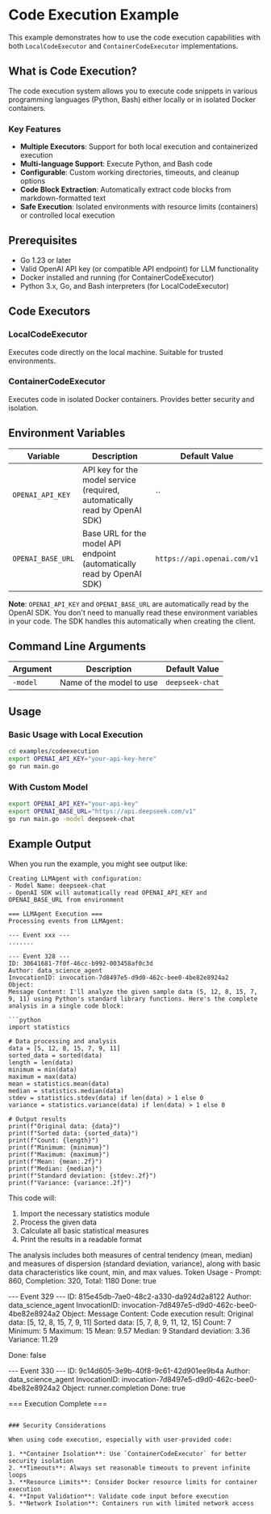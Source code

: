 # Code Execution Example

This example demonstrates how to use the code execution capabilities with both `LocalCodeExecutor` and `ContainerCodeExecutor` implementations.

## What is Code Execution?

The code execution system allows you to execute code snippets in various programming languages (Python, Bash) either locally or in isolated Docker containers.

### Key Features

- **Multiple Executors**: Support for both local execution and containerized execution
- **Multi-language Support**: Execute Python, and Bash code
- **Configurable**: Custom working directories, timeouts, and cleanup options
- **Code Block Extraction**: Automatically extract code blocks from markdown-formatted text
- **Safe Execution**: Isolated environments with resource limits (containers) or controlled local execution

## Prerequisites

- Go 1.23 or later
- Valid OpenAI API key (or compatible API endpoint) for LLM functionality
- Docker installed and running (for ContainerCodeExecutor)
- Python 3.x, Go, and Bash interpreters (for LocalCodeExecutor)

## Code Executors

### LocalCodeExecutor

Executes code directly on the local machine. Suitable for trusted environments.

### ContainerCodeExecutor  

Executes code in isolated Docker containers. Provides better security and isolation.

## Environment Variables

| Variable | Description | Default Value |
|----------|-------------|---------------|
| `OPENAI_API_KEY` | API key for the model service (required, automatically read by OpenAI SDK) | `` |
| `OPENAI_BASE_URL` | Base URL for the model API endpoint (automatically read by OpenAI SDK) | `https://api.openai.com/v1` |

**Note**: `OPENAI_API_KEY` and `OPENAI_BASE_URL` are automatically read by the OpenAI SDK. You don't need to manually read these environment variables in your code. The SDK handles this automatically when creating the client.

## Command Line Arguments

| Argument | Description | Default Value |
|----------|-------------|---------------|
| `-model` | Name of the model to use | `deepseek-chat` |

## Usage

### Basic Usage with Local Execution

```bash
cd examples/codeexecution
export OPENAI_API_KEY="your-api-key-here"
go run main.go
```

### With Custom Model

```bash
export OPENAI_API_KEY="your-api-key"
export OPENAI_BASE_URL="https://api.deepseek.com/v1"
go run main.go -model deepseek-chat
```


## Example Output

When you run the example, you might see output like:

```
Creating LLMAgent with configuration:
- Model Name: deepseek-chat
- OpenAI SDK will automatically read OPENAI_API_KEY and OPENAI_BASE_URL from environment

=== LLMAgent Execution ===
Processing events from LLMAgent:

--- Event xxx ---
.......

--- Event 328 ---
ID: 30641681-7f0f-46cc-b992-003458af0c3d
Author: data_science_agent
InvocationID: invocation-7d8497e5-d9d0-462c-bee0-4be82e8924a2
Object: 
Message Content: I'll analyze the given sample data (5, 12, 8, 15, 7, 9, 11) using Python's standard library functions. Here's the complete analysis in a single code block:

```python
import statistics

# Data processing and analysis
data = [5, 12, 8, 15, 7, 9, 11]
sorted_data = sorted(data)
length = len(data)
minimum = min(data)
maximum = max(data)
mean = statistics.mean(data)
median = statistics.median(data)
stdev = statistics.stdev(data) if len(data) > 1 else 0
variance = statistics.variance(data) if len(data) > 1 else 0

# Output results
print(f"Original data: {data}")
print(f"Sorted data: {sorted_data}")
print(f"Count: {length}")
print(f"Minimum: {minimum}")
print(f"Maximum: {maximum}")
print(f"Mean: {mean:.2f}")
print(f"Median: {median}")
print(f"Standard deviation: {stdev:.2f}")
print(f"Variance: {variance:.2f}")
```

This code will:
1. Import the necessary statistics module
2. Process the given data
3. Calculate all basic statistical measures
4. Print the results in a readable format

The analysis includes both measures of central tendency (mean, median) and measures of dispersion (standard deviation, variance), along with basic data characteristics like count, min, and max values.
Token Usage - Prompt: 860, Completion: 320, Total: 1180
Done: true

--- Event 329 ---
ID: 815e45db-7ae0-48c2-a330-da924d2a8122
Author: data_science_agent
InvocationID: invocation-7d8497e5-d9d0-462c-bee0-4be82e8924a2
Object: 
Message Content: Code execution result:
Original data: [5, 12, 8, 15, 7, 9, 11]
Sorted data: [5, 7, 8, 9, 11, 12, 15]
Count: 7
Minimum: 5
Maximum: 15
Mean: 9.57
Median: 9
Standard deviation: 3.36
Variance: 11.29


Done: false

--- Event 330 ---
ID: 9c14d605-3e9b-40f8-9c61-42d901ee9b4a
Author: data_science_agent
InvocationID: invocation-7d8497e5-d9d0-462c-bee0-4be82e8924a2
Object: runner.completion
Done: true

=== Execution Complete ===
```

### Security Considerations

When using code execution, especially with user-provided code:

1. **Container Isolation**: Use `ContainerCodeExecutor` for better security isolation
2. **Timeouts**: Always set reasonable timeouts to prevent infinite loops
3. **Resource Limits**: Consider Docker resource limits for container execution
4. **Input Validation**: Validate code input before execution
5. **Network Isolation**: Containers run with limited network access
